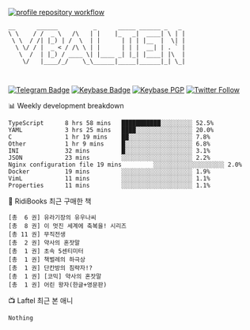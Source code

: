 [![profile repository workflow](https://github.com/vbalien/vbalien/actions/workflows/push.yml/badge.svg)](https://github.com/vbalien/vbalien/actions/workflows/push.yml)
```
__      ______          _      _____ ______ _   _ 
\ \    / /  _ \   /\   | |    |_   _|  ____| \ | |
 \ \  / /| |_) | /  \  | |      | | | |__  |  \| |
  \ \/ / |  _ < / /\ \ | |      | | |  __| | . ` |
   \  /  | |_) / ____ \| |____ _| |_| |____| |\  |
    \/   |____/_/    \_\______|_____|______|_| \_|
                                                  
                                                  
```
[![Telegram Badge](https://img.shields.io/badge/-Telegram-2CA5E0?logo=telegram)](https://t.me/vbalien)
[![Keybase Badge](https://img.shields.io/badge/-Keybase-33A0FF?logo=keybase&logoColor=white)](https://keybase.io/vbalien)
[![Keybase PGP](https://img.shields.io/keybase/pgp/vbalien)](http://sks.pod02.fleetstreetops.com/pks/lookup?search=0xE98CF73DE1E36F7D1B8A383AFD987F8DBE513071&fingerprint=on&op=index)
[![Twitter Follow](https://img.shields.io/twitter/follow/_elnyan)](https://twitter.com/_elnyan)

📊 Weekly development breakdown
```
TypeScript      8 hrs 58 mins   ███████████░░░░░░░░░ 52.5%
YAML            3 hrs 25 mins   ████░░░░░░░░░░░░░░░░ 20.0%
C               1 hr 19 mins    ██░░░░░░░░░░░░░░░░░░ 7.8%
Other           1 hr 9 mins     █░░░░░░░░░░░░░░░░░░░ 6.8%
INI             32 mins         █░░░░░░░░░░░░░░░░░░░ 3.1%
JSON            23 mins         ░░░░░░░░░░░░░░░░░░░░ 2.2%
Nginx configuration file 19 mins         ░░░░░░░░░░░░░░░░░░░░ 2.0%
Docker          19 mins         ░░░░░░░░░░░░░░░░░░░░ 1.9%
VimL            11 mins         ░░░░░░░░░░░░░░░░░░░░ 1.1%
Properties      11 mins         ░░░░░░░░░░░░░░░░░░░░ 1.1%
```
📖 RidiBooks 최근 구매한 책
```
[총  6 권] 유라기장의 유우나씨 
[총  8 권] 이 멋진 세계에 축복을! 시리즈 
[총 11 권] 무직전생 
[총  2 권] 약사의 혼잣말 
[총  1 권] 초속 5센티미터 
[총  1 권] 책벌레의 하극상 
[총  1 권] 단칸방의 침략자!? 
[총  1 권] [코믹] 약사의 혼잣말 
[총  1 권] 어린 왕자(한글+영문판) 
```
📺 Laftel 최근 본 애니
```
Nothing
```
